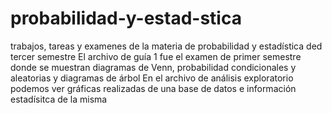 # probabilidad-y-estad-stica
trabajos, tareas y examenes de la materia de probabilidad y estadística ded tercer semestre 
El archivo de guía 1 fue el examen de primer semestre donde se muestran diagramas de Venn, probabilidad condicionales y aleatorias y diagramas de árbol 
En el archivo de análisis exploratorio podemos ver gráficas realizadas de una base de datos e información estadísitca de la misma
